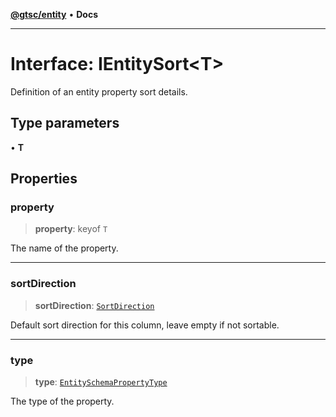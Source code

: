 [**@gtsc/entity**](../README.md) • **Docs**

***

# Interface: IEntitySort\<T\>

Definition of an entity property sort details.

## Type parameters

• **T**

## Properties

### property

> **property**: keyof `T`

The name of the property.

***

### sortDirection

> **sortDirection**: [`SortDirection`](../enumerations/SortDirection.md)

Default sort direction for this column, leave empty if not sortable.

***

### type

> **type**: [`EntitySchemaPropertyType`](../type-aliases/EntitySchemaPropertyType.md)

The type of the property.
